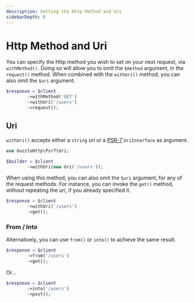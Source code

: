 ```yaml
---
description: Setting the Http Method and Uri
sidebarDepth: 0
---
```


# Http Method and Uri

You can specify the Http method you wish to set on your next request, via `withMethod()`.
Doing so will allow you to omit the `$method` argument, in the `request()` method.
When combined with the `withUri()` method, you can also omit the `$uri` argument.

```php
$response = $client
        ->withMethod('GET')
        ->withUri('/users')
        ->request();
```

## Uri

`withUri()` accepts either a `string` uri or a [PSR-7](https://www.php-fig.org/psr/psr-7/) `UriInterface` as argument.

```php
use GuzzleHttp\Psr7\Uri;

$builder = $client
        ->withUri(new Uri('/users'));        
```

When using this method, you can also omit the `$uri` argument, for any of the request methods.
For instance, you can invoke the `get()` method, without repeating the uri, if you already specified it.

```php
$response = $client
        ->withUri('/users')
        ->get();
```

### From / Into

Alternatively, you can use `from()` or `into()` to achieve the same result.

```php
$response = $client
        ->from('/users')
        ->get();
```

Or...

```php
$response = $client
        ->into('/users')
        ->post();
```
